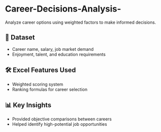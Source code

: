 # Career-Decisions-Analysis-
Analyze career options using weighted factors to make informed decisions.  
## 📂 Dataset  
- Career name, salary, job market demand  
- Enjoyment, talent, and education requirements  

## 🛠 Excel Features Used  
- Weighted scoring system  
- Ranking formulas for career selection  

## 📊 Key Insights  
- Provided objective comparisons between careers  
- Helped identify high-potential job opportunities  
